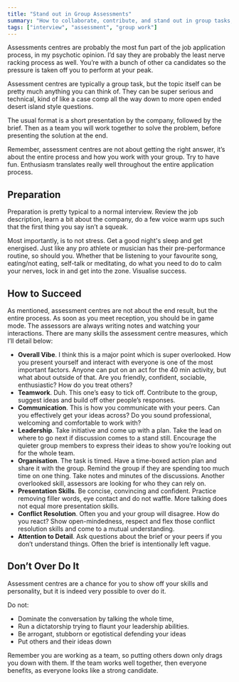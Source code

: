 ```yaml
---
title: "Stand out in Group Assessments"
summary: "How to collaborate, contribute, and stand out in group tasks, without seeming like a jerk."
tags: ["interview", "assessment", "group work"]
---
```

Assessments centres are probably the most fun part of the job application process, in my psychotic opinion. I’d say they are probably the least nerve racking process as well. You’re with a bunch of other ca candidates so the pressure is taken off you to perform at your peak. 

Assessment centres are typically a group task, but the topic itself can be pretty much anything you can think of. They can be super serious and technical, kind of like a case comp all the way down to more open ended desert island style questions. 

The usual format is a short presentation by the company, followed by the brief. Then as a team you will work together to solve the problem, before presenting the solution at the end. 

Remember, assessment centres are not about getting the right answer, it’s about the entire process and how you work with your group. Try to have fun. Enthusiasm translates really well throughout the entire application process. 


## Preparation

Preparation is pretty typical to a normal interview. Review the job description, learn a bit about the company, do a few voice warm ups such that the first thing you say isn’t a squeak. 

Most importantly, is to not stress. Get a good night's sleep and get energised. Just like any pro athlete or musician has their pre-performance routine, so should you. Whether that be listening to your favourite song, eating/not eating, self-talk or meditating, do what you need to do to calm your nerves, lock in and get into the zone. Visualise success. 


## How to Succeed

As mentioned, assessment centres are not about the end result, but the entire process. As soon as you meet reception, you should be in game mode. The assessors are always writing notes and watching your interactions. There are many skills the assessment centre measures, which I’ll detail below:



* **Overall Vibe**. I think this is a major point which is super overlooked. How you present yourself and interact with everyone is one of the most important factors. Anyone can put on an act for the 40 min activity, but what about outside of that. Are you friendly, confident, sociable, enthusiastic? How do you treat others?
* **Teamwork**. Duh. This one’s easy to tick off. Contribute to the group, suggest ideas and build off other people’s responses. 
* **Communication**. This is how you communicate with your peers. Can you effectively get your ideas across? Do you sound professional, welcoming and comfortable to work with?
* **Leadership**. Take initiative and come up with a plan. Take the lead on where to go next if discussion comes to a stand still. Encourage the quieter group members to express their ideas to show you’re looking out for the whole team. 
* **Organisation**. The task is timed. Have a time-boxed action plan and share it with the group. Remind the group if they are spending too much time on one thing. Take notes and minutes of the discussions. Another overlooked skill, assessors are looking for who they can rely on. 
* **Presentation Skills**. Be concise, convincing and confident. Practice removing filler words, eye contact and do not waffle. More talking does not equal more presentation skills. 
* **Conflict Resolution**. Often you and your group will disagree. How do you react? Show open-mindedness, respect and flex those conflict resolution skills and come to a mutual understanding. 
* **Attention to Detail**. Ask questions about the brief or your peers if you don’t understand things. Often the brief is intentionally left vague. 


## Don’t Over Do It

Assessment centres are a chance for you to show off your skills and personality, but it is indeed very possible to over do it. 

Do not:



* Dominate the conversation by talking the whole time, 
* Run a dictatorship trying to flaunt your leadership abilities. 
* Be arrogant, stubborn or egotistical defending your ideas
* Put others and their ideas down

Remember you are working as a team, so putting others down only drags you down with them. If the team works well together, then everyone benefits, as everyone looks like a strong candidate. 
